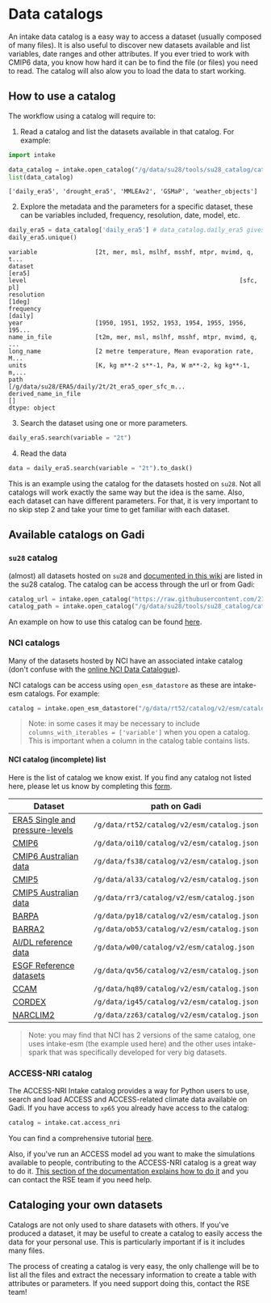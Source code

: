 # Data catalogs

An intake data catalog is a easy way to access a dataset (usually composed of many files). It is also useful to discover new datasets available and list variables, date ranges and other attributes. If you ever tried to work with CMIP6 data, you know how hard it can be to find the file (or files) you need to read. The catalog will also alow you to load the data to start working.

## How to use a catalog

The workflow using a catalog will require to:

1. Read a catalog and list the datasets available in that catalog. For example:

```python
import intake

data_catalog = intake.open_catalog("/g/data/su28/tools/su28_catalog/catalog/su28_catalog.yaml")
list(data_catalog)
```
```
['daily_era5', 'drought_era5', 'MMLEAv2', 'GSMaP', 'weather_objects']
```

2. Explore the metadata and the parameters for a specific dataset, these can be variables included, frequency, resolution, date, model, etc.

```python
daily_era5 = data_catalog['daily_era5'] # data_catalog.daily_era5 gives the same result
daily_era5.unique()
```
```
variable                [2t, mer, msl, mslhf, msshf, mtpr, mvimd, q, t...
dataset                                                            [era5]
level                                                           [sfc, pl]
resolution                                                         [1deg]
frequency                                                         [daily]
year                    [1950, 1951, 1952, 1953, 1954, 1955, 1956, 195...
name_in_file            [t2m, mer, msl, mslhf, msshf, mtpr, mvimd, q, ...
long_name               [2 metre temperature, Mean evaporation rate, M...
units                   [K, kg m**-2 s**-1, Pa, W m**-2, kg kg**-1, m,...
path                    [/g/data/su28/ERA5/daily/2t/2t_era5_oper_sfc_m...
derived_name_in_file                                                   []
dtype: object
```
3. Search the dataset using one or more parameters.

```python
daily_era5.search(variable = "2t")
```

4. Read the data

```python
data = daily_era5.search(variable = "2t").to_dask()
```

This is an example using the catalog for the datasets hosted on `su28`. Not all catalogs will work exactly the same way but the idea is the same. Also, each dataset can have different parameters. For that, it is very important to no skip step 2 and take your time to get familiar with each dataset.

## Available catalogs on Gadi

### `su28` catalog

(almost) all datasets hosted on `su28` and [documented in this wiki](datasets/index.html) are listed in the su28 catalog. The catalog can be access through the url or from Gadi:

```python
catalog_url = intake.open_catalog("https://raw.githubusercontent.com/21centuryweather/su28_catalog/refs/heads/main/catalog/su28_catalog.yaml")
catalog_path = intake.open_catalog("/g/data/su28/tools/su28_catalog/catalog/su28_catalog.yaml")
```

An example on how to use this catalog can be found [here](https://github.com/21centuryweather/su28_catalog/blob/main/docs/how_to_catalog.ipynb).

### NCI catalogs

Many of the datasets hosted by NCI have an associated intake catalog (don't confuse with the [online NCI Data Catalogue](https://geonetwork.nci.org.au/geonetwork/srv/eng/catalog.search#/home)). 

NCI catalogs can be access using `open_esm_datastore` as these are intake-esm catalogs. For example:

```python
catalog = intake.open_esm_datastore("/g/data/rt52/catalog/v2/esm/catalog.json")
```

> Note: in some cases it may be necessary to include `columns_with_iterables = ['variable']` when you open a catalog. This is important when a column in the catalog table contains lists. 

#### NCI catalog (incomplete) list

Here is the list of catalog we know exist. If you find any catalog not listed here, please let us know by completing this [form](https://creatorapp.zohopublic.com.au/21centuryweather/w21c-clever/form-perma/Wiki_Feedback_Form/dNjCfQET7NjEgyE6GATZgRXhqOUEnHtsANkEZSJ54Cp8ry74xBHQQz6AvfOYhOXmJqdP35fBSjdbdnFx5ySvxFurqPPzBnnXjSw8).

| Dataset | path on Gadi |
|---------|--------------------------------------------|
| [ERA5 Single and pressure-levels](https://geonetwork.nci.org.au/geonetwork/srv/eng/catalog.search#/metadata/f2836_1346_3774_9763)   | `/g/data/rt52/catalog/v2/esm/catalog.json` |
| [CMIP6](https://geonetwork.nci.org.au/geonetwork/srv/eng/catalog.search#/metadata/f5194_5909_8003_9216) | `/g/data/oi10/catalog/v2/esm/catalog.json` |
| [CMIP6 Australian data](https://geonetwork.nci.org.au/geonetwork/srv/eng/catalog.search#/metadata/f3154_9976_7262_7595) | `/g/data/fs38/catalog/v2/esm/catalog.json` |
| [CMIP5](https://geonetwork.nci.org.au/geonetwork/srv/eng/catalog.search#/metadata/f9489_5106_5649_5038)   | `/g/data/al33/catalog/v2/esm/catalog.json` |
| [CMIP5 Australian data](https://geonetwork.nci.org.au/geonetwork/srv/eng/catalog.search#/metadata/f1451_9473_6216_4637) | `/g/data/rr3/catalog/v2/esm/catalog.json` |
| [BARPA](https://geonetwork.nci.org.au/geonetwork/srv/eng/catalog.search#/metadata/f9407_7144_0024_3818)   | `/g/data/py18/catalog/v2/esm/catalog.json` |
| [BARRA2](https://geonetwork.nci.org.au/geonetwork/srv/eng/catalog.search#/metadata/f9057_2475_0540_0329)  | `/g/data/ob53/catalog/v2/esm/catalog.json` |
| [AI/DL reference data](https://geonetwork.nci.org.au/geonetwork/srv/eng/catalog.search#/metadata/f6721_2740_5884_1994) | `/g/data/w00/catalog/v2/esm/catalog.json` |
| [ESGF Reference datasets](https://geonetwork.nci.org.au/geonetwork/srv/eng/catalog.search#/metadata/f4756_8918_5098_5424) | `/g/data/qv56/catalog/v2/esm/catalog.json` |
| [CCAM](https://geonetwork.nci.org.au/geonetwork/srv/eng/catalog.search#/metadata/f2764_6935_0449_3524) | `/g/data/hq89/catalog/v2/esm/catalog.json` | 
| [CORDEX](https://geonetwork.nci.org.au/geonetwork/srv/eng/catalog.search#/metadata/f7465_8388_5100_7022) | `/g/data/ig45/catalog/v2/esm/catalog.json` |
| [NARCLIM2](https://geonetwork.nci.org.au/geonetwork/srv/eng/catalog.search#/metadata/f7334_2646_2487_9846) | `/g/data/zz63/catalog/v2/esm/catalog.json` |

> Note: you may find that NCI has 2 versions of the same catalog, one uses intake-esm (the example used here) and the other uses intake-spark that was specifically developed for very big datasets. 

### ACCESS-NRI catalog

The ACCESS-NRI Intake catalog provides a way for Python users to use, search and load ACCESS and ACCESS-related climate data available on Gadi. If you have access to `xp65` you already have access to the catalog:

```python
catalog = intake.cat.access_nri
```

You can find a comprehensive tutorial [here](https://access-nri-intake-catalog.readthedocs.io/en/latest/usage/quickstart.html).

Also, if you've run an ACCESS model ad you want to make the simulations available to people, contributing to the ACCESS-NRI catalog is a great way to do it. [This section of the documentation explains how to do it](https://access-nri-intake-catalog.readthedocs.io/en/latest/datastores/index.html#datastore-create) and you can contact the RSE team if you need help. 

## Cataloging your own datasets

Catalogs are not only used to share datasets with others. If you've produced a dataset, it may be useful to create a catalog to easily access the data for your personal use. This is particularly important if is it includes many files. 

The process of creating a catalog is very easy, the only challenge will be to list all the files and extract the necessary information to create a table with attributes or parameters. If you need support doing this, contact the RSE team!